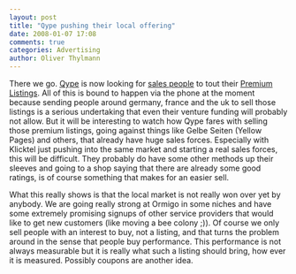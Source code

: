 ```yaml
---
layout: post
title: "Qype pushing their local offering"
date: 2008-01-07 17:08
comments: true
categories: Advertising
author: Oliver Thylmann
---
```







There we go. [Qype](http://qype.com) is now looking for [sales people](http://de.blog.qype.com/jobs/vertriebsmitarbeiter/) to tout their [Premium Listings](http://www.qype.com/business#PremiumListing). All of this is bound to happen via the phone at the moment because sending people around germany, france and the uk to sell those listings is a serious undertaking that even their venture funding will probably not allow. But it will be interesting to watch how Qype fares with selling those premium listings, going against things like Gelbe Seiten (Yellow Pages) and others, that already have huge sales forces. Especially with Klicktel just pushing into the same market and starting a real sales forces, this will be difficult. They probably do have some other methods up their sleeves and going to a shop saying that there are already some good ratings, is of course something that makes for an easier sell.

What this really shows is that the local market is not really won over yet by anybody. We are going really strong at Ormigo in some niches and have some extremely promising signups of other service providers that would like to get new customers (like moving a bee colony ;)). Of course we only sell people with an interest to buy, not a listing, and that turns the problem around in the sense that people buy performance. This performance is not always measurable but it is really what such a listing should bring, how ever it is measured. Possibly coupons are another idea.


